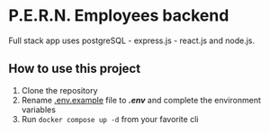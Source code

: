 # P.E.R.N. Employees backend

Full stack app uses postgreSQL - express.js - react.js and node.js.

## How to use this project

1. Clone the repository
2. Rename [.env.example](.env.example) file to ***.env*** and complete the environment variables
3. Run `docker compose up -d` from your favorite cli